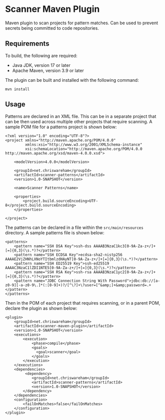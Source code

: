 # Scanner Maven Plugin

Maven plugin to scan projects for pattern matches. Can be used to prevent
secrets being committed to code repositories.

## Requirements

To build, the following are required:

* Java JDK, version 17 or later
* Apache Maven, version 3.9 or later

The plugin can be built and installed with the following command:

```
mvn install
```

## Usage

Patterns are declared in an XML file. This can be in a separate project that can
be then used across multiple other projects that require scanning. A sample POM
file for a patterns project is shown below:

    <?xml version="1.0" encoding="UTF-8"?>
    <project xmlns="http://maven.apache.org/POM/4.0.0"
             xmlns:xsi="http://www.w3.org/2001/XMLSchema-instance"
             xsi:schemaLocation="http://maven.apache.org/POM/4.0.0 http://maven.apache.org/xsd/maven-4.0.0.xsd">

        <modelVersion>4.0.0</modelVersion>

        <groupId>net.chriswareham</groupId>
        <artifactId>scanner-patterns</artifactId>
        <version>1.0-SNAPSHOT</version>

        <name>Scanner Patterns</name>

        <properties>
            <project.build.sourceEncoding>UTF-8</project.build.sourceEncoding>
        </properties>

    </project>

The patterns can be declared in a file within the `src/main/resources`
directory. A sample patterns file is shown below:

    <patterns>
        <pattern name="SSH DSA Key">ssh-dss AAAAB3NzaC1kc3[0-9A-Za-z+/]+[=]{0,3}(\s.*)?</pattern>
        <pattern name="SSH ECDSA Key">ecdsa-sha2-nistp256 AAAAE2VjZHNhLXNoYTItbmlzdHAyNT[0-9A-Za-z+/]+[=]{0,3}(\s.*)?</pattern>
        <pattern name="SSH ED25519 Key">ssh-ed25519 AAAAC3NzaC1lZDI1NTE5[0-9A-Za-z+/]+[=]{0,3}(\s.*)?</pattern>
        <pattern name="SSH RSA Key">ssh-rsa AAAAB3NzaC1yc2[0-9A-Za-z+/]+[=]{0,3}(\s.*)?</pattern>
        <pattern name="JDBC Connection String With Password">jdbc:db://[a-z0-9][-a-z0-9\.]*(:[0-9]+)?/[^\?]+\?user=[^&amp;]+&amp;password=.+</pattern>
    </patterns>

Then in the POM of each project that requires scanning, or in a parent POM,
declare the plugin as shown below:

    <plugin>
        <groupId>net.chriswareham</groupId>
        <artifactId>scanner-maven-plugin</artifactId>
        <version>1.0-SNAPSHOT</version>
        <executions>
            <execution>
                <phase>compile</phase>
                <goals>
                  <goal>scanner</goal>
                </goals>
            </execution>
        </executions>
        <dependencies>
             <dependency>
                <groupId>net.chriswareham</groupId>
                <artifactId>scanner-patterns</artifactId>
                <version>1.0-SNAPSHOT</version>
            </dependency>
        </dependencies>
        <configuration>
            <failOnMatches>false</failOnMatches>
        </configuration>
    </plugin>

